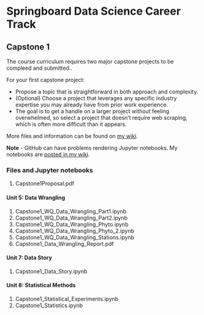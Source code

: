 # Springboard Data Science Career Track
## Capstone 1

The course curriculum requires two major capstone projects to be compleed and submitted.. 

For your first capstone project:
   * Propose a topic that is straightforward in both approach and complexity.
   * (Optional) Choose a project that leverages any specific industry expertise you may already have from prior work experience.
   * The goal is to get a handle on a larger project without feeling overwhelmed, so select a project that doesn’t require web scraping, which is often more difficult than it appears.

More files and information can be found on [my wiki](http://wiki.cfcl.com/Vicki/Datascience).

**Note** - GitHub can have problems rendering Jupyter notebooks. My notebooks are [posted in my wiki](http://wiki.cfcl.com/Vicki/Datascience/CapStone1).


### Files and Jupyter notebooks

   1. Capstone1Proposal.pdf
 
#### Unit 5: Data Wrangling

   1. Capstone1_WQ_Data_Wrangling_Part1.ipynb	
   2. Capstone1_WQ_Data_Wrangling_Part2.ipynb	
   3. Capstone1_WQ_Data_Wrangling_Phyto.ipynb
   4. Capstone1_WQ_Data_Wrangling_Phyto_2.ipynb
   5. Capstone1_WQ_Data_Wrangling_Stations.ipynb
   6. Capstone1_Data_Wrangling_Report.pdf

#### Unit 7: Data Story

   1. Capstone1_Data_Story.ipynb

#### Unit 8: Statistical Methods

   1. Capstone1_Statistical_Experiments.ipynb
   1. Capstone1_Statistics.ipynb

